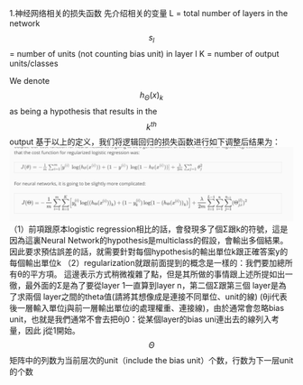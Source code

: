 1.神经网络相关的损失函数
先介绍相关的变量
L = total number of layers in the network
$$s_l$$ = number of units (not counting bias unit) in layer l
K = number of output units/classes

 We denote $$h_\Theta(x)_k$$ as being a hypothesis that results in the $$k^{th}$$ output
 基于以上的定义，我们将逻辑回归的损失函数进行如下调整后结果为：
 ![](/机器学习/images/34.png)
 （1）前項跟原本logistic regression相比的話，會發現多了個Σ跟k的符號，這是因為這裏Neural Network的hypothesis是multiclass的假設，會輸出多個結果。因此要求預估誤差的話，就需要針對每個hypothesis的輸出單位k跟正確答案y的每個輸出單位k
 （2）regularization就跟前面提到的概念是一樣的：我們要加總所有θ的平方項。
這邊表示方式稍微複雜了點，但是其所做的事情跟上述所提如出一徹，最外面的Σ是為了要從layer 1一直算到layer n，第二個Σ跟第三個 layer是為了求兩個 layer之間的theta值(請將其想像成是連接不同單位、unit的線)
(θji代表後一層輸入單位j與前一層輸出單位i的處理權重、連接線)，由於通常會忽略bias unit，也就是我們通常不會去把θj0：從某個layer的bias uni連出去的線列入考量，因此 j從1開始。
$$\Theta$$矩阵中的列数为当前层次的unit（include the bias unit）个数，行数为下一层unit的个数